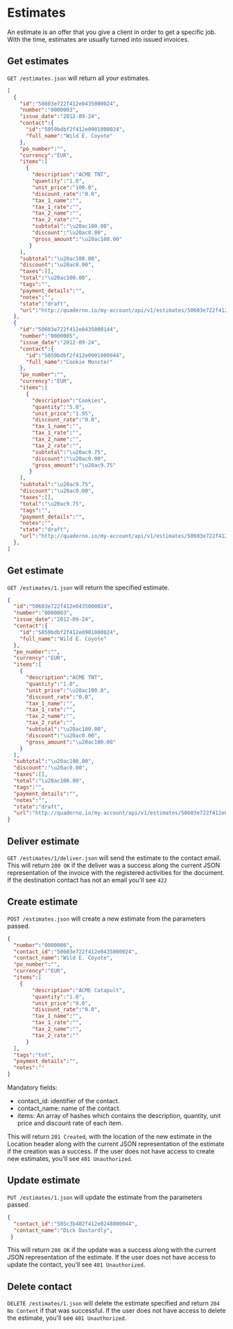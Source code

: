 # Estimates
An estimate is an offer that you give a client in order to get a specific job. With the time, estimates are usually turned into issued invoices. 

## Get estimates
`GET /estimates.json` will return all your estimates.
```json
[
  {  
    "id":"50603e722f412e0435000024",
	"number":"0000003",
	"issue_date":"2012-09-24",
	"contact":{
	  "id":"5059bdbf2f412e0901000024",
	  "full_name":"Wild E. Coyote"
	},
	"po_number":"",
	"currency":"EUR",
	"items":[
	  {
        "description":"ACME TNT",
		"quantity":"1.0",
		"unit_price":"100.0",
		"discount_rate":"0.0",
		"tax_1_name":"",
		"tax_1_rate":"",
		"tax_2_name":"",
		"tax_2_rate":"",
		"subtotal":"\u20ac100.00",
		"discount":"\u20ac0.00",
		"gross_amount":"\u20ac100.00"
	   }
    ],
	"subtotal":"\u20ac100.00",
	"discount":"\u20ac0.00",
	"taxes":[],
	"total":"\u20ac100.00",
	"tags":"",
	"payment_details":"",
	"notes":"",
	"state":"draft",
	"url":"http://quaderno.io/my-account/api/v1/estimates/50603e722f412e0435000024.json"
  },
  {  
	"id":"50603e722f412e0435000144",
	"number":"0000005",
	"issue_date":"2012-09-24",
	"contact":{
	  "id":"5059bdbf2f412e0901000044",
	  "full_name":"Cookie Monster"
	},
	"po_number":"",
	"currency":"EUR",
	"items":[
	  {
        "description":"Cookies",
		"quantity":"5.0",
		"unit_price":"1.95",
		"discount_rate":"0.0",
		"tax_1_name":"",
		"tax_1_rate":"",
		"tax_2_name":"",
		"tax_2_rate":"",
		"subtotal":"\u20ac9.75",
		"discount":"\u20ac0.00",
		"gross_amount":"\u20ac9.75"
	   }
    ],
	"subtotal":"\u20ac9.75",
	"discount":"\u20ac0.00",
	"taxes":[],
	"total":"\u20ac9.75",
	"tags":"",
	"payment_details":"",
	"notes":"",
	"state":"draft",
	"url":"http://quaderno.io/my-account/api/v1/estimates/50603e722f412e0435000144.json"
  },
]
```

## Get estimate
`GET /estimates/1.json` will return the specified estimate.
```json
{  
  "id":"50603e722f412e0435000024",
  "number":"0000003",
  "issue_date":"2012-09-24",
  "contact":{
    "id":"5059bdbf2f412e0901000024",
    "full_name":"Wild E. Coyote"
  },
  "po_number":"",
  "currency":"EUR",
  "items":[
  	{
	  "description":"ACME TNT",
	  "quantity":"1.0",
	  "unit_price":"\u20ac100.0",
	  "discount_rate":"0.0",
  	  "tax_1_name":"",
	  "tax_1_rate":"",
	  "tax_2_name":"",
	  "tax_2_rate":"",
	  "subtotal":"\u20ac100.00",
	  "discount":"\u20ac0.00",
	  "gross_amount":"\u20ac100.00"
	}
  ],
  "subtotal":"\u20ac100.00",
  "discount":"\u20ac0.00",
  "taxes":[],
  "total":"\u20ac100.00",
  "tags":"",
  "payment_details":"",
  "notes":"",
  "state":"draft",
  "url":"http://quaderno.io/my-account/api/v1/estimates/50603e722f412e0435000024.json"
}
```
## Deliver estimate
`GET /estimates/1/deliver.json` will send the estimate to the contact email.
This will return `200 OK` if the deliver was a success along the current JSON representation of the invoice with the registered activities for the document. If the destination contact has not  an email you'll see `422` 

## Create estimate
`POST /estimates.json` will create a new estimate from the parameters passed.
```json
{
  "number":"0000006",
  "contact_id":"50603e722f412e0435000024",
  "contact_name":"Wild E. Coyote",
  "po_number":"",
  "currency":"EUR",
  "items":[
    {
	    "description":"ACME Catapult",
	    "quantity":"1.0",
	    "unit_price":"0.0",
	    "discount_rate":"0.0",
	    "tax_1_name":"",
	    "tax_1_rate":"",
	    "tax_2_name":"",
	    "tax_2_rate":""
	  }
  ],
  "tags":"tnt",
  "payment_details":"",
  "notes":""
}
```

Mandatory fields:

* contact_id: identifier of the contact. 
* contact_name: name of the contact.
* items: An array of hashes which contains the description, quantity, unit price and discount rate of each item. 

This will return `201 Created`, with the location of the new estimate in the Location header along with the current JSON representation of the estimate if the creation was a success.  If the user does not have access to create new estimates, you'll see `401 Unauthorized`.


## Update estimate
`PUT /estimates/1.json` will update the estimate from the parameters passed.
```json
{
  "contact_id":"505c3b402f412e0248000044",
  "contact_name":"Dick Dastardly",
 }
```

This will return `200 OK` if the update was a success along with the current JSON representation of the estimate. If the user does not have access to update the contact, you'll see `401 Unauthorized`.


## Delete contact
`DELETE /estimates/1.json` will delete the estimate specified and return `204 No Content` if that was successful. If the user does not have access to delete the estimate, you'll see `401 Unauthorized`.